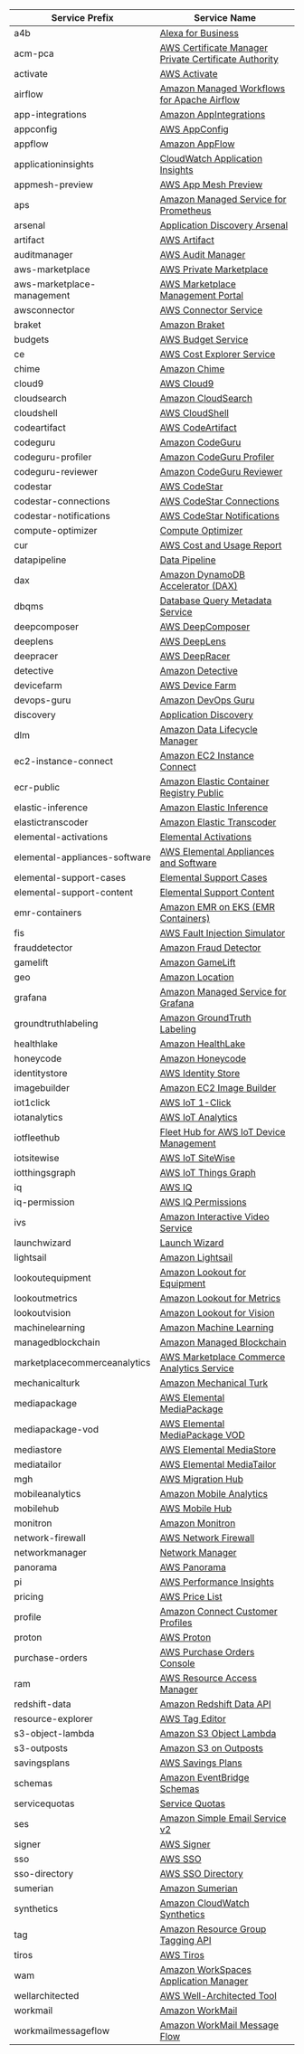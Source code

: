 | Service Prefix                | Service Name                                                                                                                                                                           |
|-------------------------------|----------------------------------------------------------------------------------------------------------------------------------------------------------------------------------------|
| a4b                           | [Alexa for Business](https://docs.aws.amazon.com/service-authorization/latest/reference/list_alexaforbusiness.html)                                                                    |
| acm-pca                       | [AWS Certificate Manager Private Certificate Authority](https://docs.aws.amazon.com/service-authorization/latest/reference/list_awscertificatemanagerprivatecertificateauthority.html) |
| activate                      | [AWS Activate](https://docs.aws.amazon.com/service-authorization/latest/reference/list_awsactivate.html)                                                                               |
| airflow                       | [Amazon Managed Workflows for Apache Airflow](https://docs.aws.amazon.com/service-authorization/latest/reference/list_amazonmanagedworkflowsforapacheairflow.html)                     |
| app-integrations              | [Amazon AppIntegrations](https://docs.aws.amazon.com/service-authorization/latest/reference/list_amazonappintegrations.html)                                                           |
| appconfig                     | [AWS AppConfig](https://docs.aws.amazon.com/service-authorization/latest/reference/list_awsappconfig.html)                                                                             |
| appflow                       | [Amazon AppFlow](https://docs.aws.amazon.com/service-authorization/latest/reference/list_amazonappflow.html)                                                                           |
| applicationinsights           | [CloudWatch Application Insights](https://docs.aws.amazon.com/service-authorization/latest/reference/list_cloudwatchapplicationinsights.html)                                          |
| appmesh-preview               | [AWS App Mesh Preview](https://docs.aws.amazon.com/service-authorization/latest/reference/list_awsappmeshpreview.html)                                                                 |
| aps                           | [Amazon Managed Service for Prometheus](https://docs.aws.amazon.com/service-authorization/latest/reference/list_amazonmanagedserviceforprometheus.html)                                |
| arsenal                       | [Application Discovery Arsenal](https://docs.aws.amazon.com/service-authorization/latest/reference/list_applicationdiscoveryarsenal.html)                                              |
| artifact                      | [AWS Artifact](https://docs.aws.amazon.com/service-authorization/latest/reference/list_awsartifact.html)                                                                               |
| auditmanager                  | [AWS Audit Manager](https://docs.aws.amazon.com/service-authorization/latest/reference/list_awsauditmanager.html)                                                                      |
| aws-marketplace               | [AWS Private Marketplace](https://docs.aws.amazon.com/service-authorization/latest/reference/list_awsprivatemarketplace.html)                                                          |
| aws-marketplace-management    | [AWS Marketplace Management Portal](https://docs.aws.amazon.com/service-authorization/latest/reference/list_awsmarketplacemanagementportal.html)                                       |
| awsconnector                  | [AWS Connector Service](https://docs.aws.amazon.com/service-authorization/latest/reference/list_awsconnectorservice.html)                                                              |
| braket                        | [Amazon Braket](https://docs.aws.amazon.com/service-authorization/latest/reference/list_amazonbraket.html)                                                                             |
| budgets                       | [AWS Budget Service](https://docs.aws.amazon.com/service-authorization/latest/reference/list_awsbudgetservice.html)                                                                    |
| ce                            | [AWS Cost Explorer Service](https://docs.aws.amazon.com/service-authorization/latest/reference/list_awscostexplorerservice.html)                                                       |
| chime                         | [Amazon Chime](https://docs.aws.amazon.com/service-authorization/latest/reference/list_amazonchime.html)                                                                               |
| cloud9                        | [AWS Cloud9](https://docs.aws.amazon.com/service-authorization/latest/reference/list_awscloud9.html)                                                                                   |
| cloudsearch                   | [Amazon CloudSearch](https://docs.aws.amazon.com/service-authorization/latest/reference/list_amazoncloudsearch.html)                                                                   |
| cloudshell                    | [AWS CloudShell](https://docs.aws.amazon.com/service-authorization/latest/reference/list_awscloudshell.html)                                                                           |
| codeartifact                  | [AWS CodeArtifact](https://docs.aws.amazon.com/service-authorization/latest/reference/list_awscodeartifact.html)                                                                       |
| codeguru                      | [Amazon CodeGuru](https://docs.aws.amazon.com/service-authorization/latest/reference/list_amazoncodeguru.html)                                                                         |
| codeguru-profiler             | [Amazon CodeGuru Profiler](https://docs.aws.amazon.com/service-authorization/latest/reference/list_amazoncodeguruprofiler.html)                                                        |
| codeguru-reviewer             | [Amazon CodeGuru Reviewer](https://docs.aws.amazon.com/service-authorization/latest/reference/list_amazoncodegurureviewer.html)                                                        |
| codestar                      | [AWS CodeStar](https://docs.aws.amazon.com/service-authorization/latest/reference/list_awscodestar.html)                                                                               |
| codestar-connections          | [AWS CodeStar Connections](https://docs.aws.amazon.com/service-authorization/latest/reference/list_awscodestarconnections.html)                                                        |
| codestar-notifications        | [AWS CodeStar Notifications](https://docs.aws.amazon.com/service-authorization/latest/reference/list_awscodestarnotifications.html)                                                    |
| compute-optimizer             | [Compute Optimizer](https://docs.aws.amazon.com/service-authorization/latest/reference/list_computeoptimizer.html)                                                                     |
| cur                           | [AWS Cost and Usage Report](https://docs.aws.amazon.com/service-authorization/latest/reference/list_awscostandusagereport.html)                                                        |
| datapipeline                  | [Data Pipeline](https://docs.aws.amazon.com/service-authorization/latest/reference/list_datapipeline.html)                                                                             |
| dax                           | [Amazon DynamoDB Accelerator (DAX)](https://docs.aws.amazon.com/service-authorization/latest/reference/list_amazondynamodbacceleratordax.html)                                         |
| dbqms                         | [Database Query Metadata Service](https://docs.aws.amazon.com/service-authorization/latest/reference/list_databasequerymetadataservice.html)                                           |
| deepcomposer                  | [AWS DeepComposer](https://docs.aws.amazon.com/service-authorization/latest/reference/list_awsdeepcomposer.html)                                                                       |
| deeplens                      | [AWS DeepLens](https://docs.aws.amazon.com/service-authorization/latest/reference/list_awsdeeplens.html)                                                                               |
| deepracer                     | [AWS DeepRacer](https://docs.aws.amazon.com/service-authorization/latest/reference/list_awsdeepracer.html)                                                                             |
| detective                     | [Amazon Detective](https://docs.aws.amazon.com/service-authorization/latest/reference/list_amazondetective.html)                                                                       |
| devicefarm                    | [AWS Device Farm](https://docs.aws.amazon.com/service-authorization/latest/reference/list_awsdevicefarm.html)                                                                          |
| devops-guru                   | [Amazon DevOps Guru](https://docs.aws.amazon.com/service-authorization/latest/reference/list_amazondevopsguru.html)                                                                    |
| discovery                     | [Application Discovery](https://docs.aws.amazon.com/service-authorization/latest/reference/list_applicationdiscovery.html)                                                             |
| dlm                           | [Amazon Data Lifecycle Manager](https://docs.aws.amazon.com/service-authorization/latest/reference/list_amazondatalifecyclemanager.html)                                               |
| ec2-instance-connect          | [Amazon EC2 Instance Connect](https://docs.aws.amazon.com/service-authorization/latest/reference/list_amazonec2instanceconnect.html)                                                   |
| ecr-public                    | [Amazon Elastic Container Registry Public](https://docs.aws.amazon.com/service-authorization/latest/reference/list_amazonelasticcontainerregistrypublic.html)                          |
| elastic-inference             | [Amazon Elastic Inference](https://docs.aws.amazon.com/service-authorization/latest/reference/list_amazonelasticinference.html)                                                        |
| elastictranscoder             | [Amazon Elastic Transcoder](https://docs.aws.amazon.com/service-authorization/latest/reference/list_amazonelastictranscoder.html)                                                      |
| elemental-activations         | [Elemental Activations](https://docs.aws.amazon.com/service-authorization/latest/reference/list_elementalactivations.html)                                                             |
| elemental-appliances-software | [AWS Elemental Appliances and Software](https://docs.aws.amazon.com/service-authorization/latest/reference/list_awselementalappliancesandsoftware.html)                                |
| elemental-support-cases       | [Elemental Support Cases](https://docs.aws.amazon.com/service-authorization/latest/reference/list_elementalsupportcases.html)                                                          |
| elemental-support-content     | [Elemental Support Content](https://docs.aws.amazon.com/service-authorization/latest/reference/list_elementalsupportcontent.html)                                                      |
| emr-containers                | [Amazon EMR on EKS (EMR Containers)](https://docs.aws.amazon.com/service-authorization/latest/reference/list_amazonemroneksemrcontainers.html)                                         |
| fis                           | [AWS Fault Injection Simulator](https://docs.aws.amazon.com/service-authorization/latest/reference/list_awsfaultinjectionsimulator.html)                                               |
| frauddetector                 | [Amazon Fraud Detector](https://docs.aws.amazon.com/service-authorization/latest/reference/list_amazonfrauddetector.html)                                                              |
| gamelift                      | [Amazon GameLift](https://docs.aws.amazon.com/service-authorization/latest/reference/list_amazongamelift.html)                                                                         |
| geo                           | [Amazon Location](https://docs.aws.amazon.com/service-authorization/latest/reference/list_amazonlocation.html)                                                                         |
| grafana                       | [Amazon Managed Service for Grafana](https://docs.aws.amazon.com/service-authorization/latest/reference/list_amazonmanagedserviceforgrafana.html)                                      |
| groundtruthlabeling           | [Amazon GroundTruth Labeling](https://docs.aws.amazon.com/service-authorization/latest/reference/list_amazongroundtruthlabeling.html)                                                  |
| healthlake                    | [Amazon HealthLake](https://docs.aws.amazon.com/service-authorization/latest/reference/list_amazonhealthlake.html)                                                                     |
| honeycode                     | [Amazon Honeycode](https://docs.aws.amazon.com/service-authorization/latest/reference/list_amazonhoneycode.html)                                                                       |
| identitystore                 | [AWS Identity Store](https://docs.aws.amazon.com/service-authorization/latest/reference/list_awsidentitystore.html)                                                                    |
| imagebuilder                  | [Amazon EC2 Image Builder](https://docs.aws.amazon.com/service-authorization/latest/reference/list_amazonec2imagebuilder.html)                                                         |
| iot1click                     | [AWS IoT 1-Click](https://docs.aws.amazon.com/service-authorization/latest/reference/list_awsiot1-click.html)                                                                          |
| iotanalytics                  | [AWS IoT Analytics](https://docs.aws.amazon.com/service-authorization/latest/reference/list_awsiotanalytics.html)                                                                      |
| iotfleethub                   | [Fleet Hub for AWS IoT Device Management](https://docs.aws.amazon.com/service-authorization/latest/reference/list_fleethubforawsiotdevicemanagement.html)                              |
| iotsitewise                   | [AWS IoT SiteWise](https://docs.aws.amazon.com/service-authorization/latest/reference/list_awsiotsitewise.html)                                                                        |
| iotthingsgraph                | [AWS IoT Things Graph](https://docs.aws.amazon.com/service-authorization/latest/reference/list_awsiotthingsgraph.html)                                                                 |
| iq                            | [AWS IQ](https://docs.aws.amazon.com/service-authorization/latest/reference/list_awsiq.html)                                                                                           |
| iq-permission                 | [AWS IQ Permissions](https://docs.aws.amazon.com/service-authorization/latest/reference/list_awsiqpermissions.html)                                                                    |
| ivs                           | [Amazon Interactive Video Service](https://docs.aws.amazon.com/service-authorization/latest/reference/list_amazoninteractivevideoservice.html)                                         |
| launchwizard                  | [Launch Wizard](https://docs.aws.amazon.com/service-authorization/latest/reference/list_launchwizard.html)                                                                             |
| lightsail                     | [Amazon Lightsail](https://docs.aws.amazon.com/service-authorization/latest/reference/list_amazonlightsail.html)                                                                       |
| lookoutequipment              | [Amazon Lookout for Equipment](https://docs.aws.amazon.com/service-authorization/latest/reference/list_amazonlookoutforequipment.html)                                                 |
| lookoutmetrics                | [Amazon Lookout for Metrics](https://docs.aws.amazon.com/service-authorization/latest/reference/list_amazonlookoutformetrics.html)                                                     |
| lookoutvision                 | [Amazon Lookout for Vision](https://docs.aws.amazon.com/service-authorization/latest/reference/list_amazonlookoutforvision.html)                                                       |
| machinelearning               | [Amazon Machine Learning](https://docs.aws.amazon.com/service-authorization/latest/reference/list_amazonmachinelearning.html)                                                          |
| managedblockchain             | [Amazon Managed Blockchain](https://docs.aws.amazon.com/service-authorization/latest/reference/list_amazonmanagedblockchain.html)                                                      |
| marketplacecommerceanalytics  | [AWS Marketplace Commerce Analytics Service](https://docs.aws.amazon.com/service-authorization/latest/reference/list_awsmarketplacecommerceanalyticsservice.html)                      |
| mechanicalturk                | [Amazon Mechanical Turk](https://docs.aws.amazon.com/service-authorization/latest/reference/list_amazonmechanicalturk.html)                                                            |
| mediapackage                  | [AWS Elemental MediaPackage](https://docs.aws.amazon.com/service-authorization/latest/reference/list_awselementalmediapackage.html)                                                    |
| mediapackage-vod              | [AWS Elemental MediaPackage VOD](https://docs.aws.amazon.com/service-authorization/latest/reference/list_awselementalmediapackagevod.html)                                             |
| mediastore                    | [AWS Elemental MediaStore](https://docs.aws.amazon.com/service-authorization/latest/reference/list_awselementalmediastore.html)                                                        |
| mediatailor                   | [AWS Elemental MediaTailor](https://docs.aws.amazon.com/service-authorization/latest/reference/list_awselementalmediatailor.html)                                                      |
| mgh                           | [AWS Migration Hub](https://docs.aws.amazon.com/service-authorization/latest/reference/list_awsmigrationhub.html)                                                                      |
| mobileanalytics               | [Amazon Mobile Analytics](https://docs.aws.amazon.com/service-authorization/latest/reference/list_amazonmobileanalytics.html)                                                          |
| mobilehub                     | [AWS Mobile Hub](https://docs.aws.amazon.com/service-authorization/latest/reference/list_awsmobilehub.html)                                                                            |
| monitron                      | [Amazon Monitron](https://docs.aws.amazon.com/service-authorization/latest/reference/list_amazonmonitron.html)                                                                         |
| network-firewall              | [AWS Network Firewall](https://docs.aws.amazon.com/service-authorization/latest/reference/list_awsnetworkfirewall.html)                                                                |
| networkmanager                | [Network Manager](https://docs.aws.amazon.com/service-authorization/latest/reference/list_networkmanager.html)                                                                         |
| panorama                      | [AWS Panorama](https://docs.aws.amazon.com/service-authorization/latest/reference/list_awspanorama.html)                                                                               |
| pi                            | [AWS Performance Insights](https://docs.aws.amazon.com/service-authorization/latest/reference/list_awsperformanceinsights.html)                                                        |
| pricing                       | [AWS Price List](https://docs.aws.amazon.com/service-authorization/latest/reference/list_awspricelist.html)                                                                            |
| profile                       | [Amazon Connect Customer Profiles](https://docs.aws.amazon.com/service-authorization/latest/reference/list_amazonconnectcustomerprofiles.html)                                         |
| proton                        | [AWS Proton](https://docs.aws.amazon.com/service-authorization/latest/reference/list_awsproton.html)                                                                                   |
| purchase-orders               | [AWS Purchase Orders Console](https://docs.aws.amazon.com/service-authorization/latest/reference/list_awspurchaseordersconsole.html)                                                   |
| ram                           | [AWS Resource Access Manager](https://docs.aws.amazon.com/service-authorization/latest/reference/list_awsresourceaccessmanager.html)                                                   |
| redshift-data                 | [Amazon Redshift Data API](https://docs.aws.amazon.com/service-authorization/latest/reference/list_amazonredshiftdataapi.html)                                                         |
| resource-explorer             | [AWS Tag Editor](https://docs.aws.amazon.com/service-authorization/latest/reference/list_awstageditor.html)                                                                            |
| s3-object-lambda              | [Amazon S3 Object Lambda](https://docs.aws.amazon.com/service-authorization/latest/reference/list_amazons3objectlambda.html)                                                           |
| s3-outposts                   | [Amazon S3 on Outposts](https://docs.aws.amazon.com/service-authorization/latest/reference/list_amazons3onoutposts.html)                                                               |
| savingsplans                  | [AWS Savings Plans](https://docs.aws.amazon.com/service-authorization/latest/reference/list_awssavingsplans.html)                                                                      |
| schemas                       | [Amazon EventBridge Schemas](https://docs.aws.amazon.com/service-authorization/latest/reference/list_amazoneventbridgeschemas.html)                                                    |
| servicequotas                 | [Service Quotas](https://docs.aws.amazon.com/service-authorization/latest/reference/list_servicequotas.html)                                                                           |
| ses                           | [Amazon Simple Email Service v2](https://docs.aws.amazon.com/service-authorization/latest/reference/list_amazonsimpleemailservicev2.html)                                              |
| signer                        | [AWS Signer](https://docs.aws.amazon.com/service-authorization/latest/reference/list_awssigner.html)                                                                                   |
| sso                           | [AWS SSO](https://docs.aws.amazon.com/service-authorization/latest/reference/list_awssso.html)                                                                                         |
| sso-directory                 | [AWS SSO Directory](https://docs.aws.amazon.com/service-authorization/latest/reference/list_awsssodirectory.html)                                                                      |
| sumerian                      | [Amazon Sumerian](https://docs.aws.amazon.com/service-authorization/latest/reference/list_amazonsumerian.html)                                                                         |
| synthetics                    | [Amazon CloudWatch Synthetics](https://docs.aws.amazon.com/service-authorization/latest/reference/list_amazoncloudwatchsynthetics.html)                                                |
| tag                           | [Amazon Resource Group Tagging API](https://docs.aws.amazon.com/service-authorization/latest/reference/list_amazonresourcegrouptaggingapi.html)                                        |
| tiros                         | [AWS Tiros](https://docs.aws.amazon.com/service-authorization/latest/reference/list_awstiros.html)                                                                                     |
| wam                           | [Amazon WorkSpaces Application Manager](https://docs.aws.amazon.com/service-authorization/latest/reference/list_amazonworkspacesapplicationmanager.html)                               |
| wellarchitected               | [AWS Well-Architected Tool](https://docs.aws.amazon.com/service-authorization/latest/reference/list_awswell-architectedtool.html)                                                      |
| workmail                      | [Amazon WorkMail](https://docs.aws.amazon.com/service-authorization/latest/reference/list_amazonworkmail.html)                                                                         |
| workmailmessageflow           | [Amazon WorkMail Message Flow](https://docs.aws.amazon.com/service-authorization/latest/reference/list_amazonworkmailmessageflow.html)                                                 |
